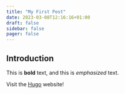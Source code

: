 ```yaml
---
title: "My First Post"
date: 2023-03-08T12:16:16+01:00
draft: false
sidebar: false
pager: false
---
```

## Introduction

This is **bold** text, and this is *emphasized* text.

Visit the [Hugo](https://gohugo.io) website!
